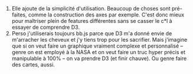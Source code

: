 1. Elle ajoute de la simplicité d'utilisation. Beaucoup de choses sont pré-faites, comme la construction des axes par exemple. C'est donc mieux pour maîtriser plein de features différentes sans se casser le c*l à essayer de comprendre D3.
2. Perso j'utiliserais toujours bb.js parce que D3 m'a donné envie de m'arracher les cheveux et j'y tiens trop pour les sacrifier. Mais j'imagine que si on veut faire un graphique vraiment complexe et personnalisé – genre on est employé à la NASA et on veut faire un truc hyper précis et manipulable à 100% – on va prendre D3 (et finir chauve). Ou genre faire des cartes, aussi.